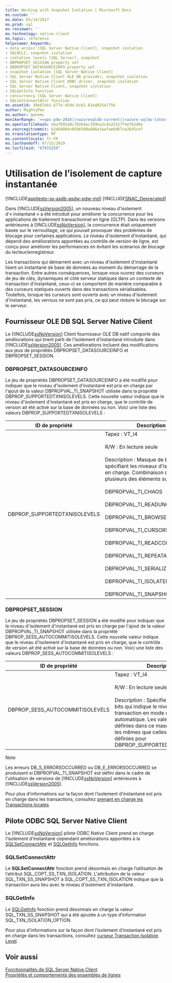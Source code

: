 ```yaml
---
title: Working with Snapshot Isolation | Microsoft Docs
ms.custom: ''
ms.date: 03/14/2017
ms.prod: sql
ms.reviewer: ''
ms.technology: native-client
ms.topic: reference
helpviewer_keywords:
- data access [SQL Server Native Client], snapshot isolation
- SQLNCLI, snapshot isolation
- isolation levels [SQL Server], snapshot
- DBPROPSET_SESSION property set
- DBDROPSET_DATASOURCEINFO property set
- snapshot isolation [SQL Server Native Client]
- SQL Server Native Client OLE DB provider, snapshot isolation
- SQL Server Native Client ODBC driver, snapshot isolation
- SQL Server Native Client, snapshot isolation
- SQLGetInfo function
- concurrency [SQL Server Native Client]
- SQLSetConnectAttr function
ms.assetid: 39e87eb1-677e-45dd-bc61-83a4025a7756
author: MightyPen
ms.author: genemi
monikerRange: '>=aps-pdw-2016||=azuresqldb-current||=azure-sqldw-latest||>=sql-server-2016||=sqlallproducts-allversions||>=sql-server-linux-2017||=azuresqldb-mi-current'
ms.openlocfilehash: e6af092a0c78264ac359ba2cda32527f4ef62d8e
ms.sourcegitcommit: b2464064c0566590e486a3aafae6d67ce2645cef
ms.translationtype: MT
ms.contentlocale: fr-FR
ms.lasthandoff: 07/15/2019
ms.locfileid: "67915259"
---
```

# <a name="working-with-snapshot-isolation"></a>Utilisation de l’isolement de capture instantanée
[!INCLUDE[appliesto-ss-asdb-asdw-pdw-md](../../../includes/appliesto-ss-asdb-asdw-pdw-md.md)]
[!INCLUDE[SNAC_Deprecated](../../../includes/snac-deprecated.md)]

  Dans [!INCLUDE[ssVersion2005](../../../includes/ssversion2005-md.md)], un nouveau niveau d'isolement d'« instantané » a été introduit pour améliorer la concurrence pour les applications de traitement transactionnel en ligne (OLTP). Dans les versions antérieures à [!INCLUDE[ssNoVersion](../../../includes/ssnoversion-md.md)], la concurrence était uniquement basée sur le verrouillage, ce qui pouvait provoquer des problèmes de blocage pour certaines applications. Le niveau d'isolement d'instantané, qui dépend des améliorations apportées au contrôle de version de ligne, est conçu pour améliorer les performances en évitant les scénarios de blocage du lecteur/enregistreur.  
  
 Les transactions qui démarrent avec un niveau d'isolement d'instantané lisent un instantané de base de données au moment du démarrage de la transaction. Entre autres conséquences, lorsque vous ouvrez des curseurs de jeu de clés, dynamiques et côté serveur statiques dans un contexte de transaction d'instantané, ceux-ci se comportent de manière comparable à des curseurs statiques ouverts dans des transactions sérialisables. Toutefois, lorsque les curseurs sont ouverts avec un niveau d'isolement d'instantané, les verrous ne sont pas pris, ce qui peut réduire le blocage sur le serveur.  
  
## <a name="sql-server-native-client-ole-db-provider"></a>Fournisseur OLE DB SQL Server Native Client  
 Le [!INCLUDE[ssNoVersion](../../../includes/ssnoversion-md.md)] Client fournisseur OLE DB natif comporte des améliorations qui tirent parti de l’isolement d’instantané introduite dans [!INCLUDE[ssVersion2005](../../../includes/ssversion2005-md.md)]. Ces améliorations incluent des modifications aux jeux de propriétés DBPROPSET_DATASOURCEINFO et DBPROPSET_SESSION.  
  
### <a name="dbpropsetdatasourceinfo"></a>DBPROPSET_DATASOURCEINFO  
 Le jeu de propriétés DBPROPSET_DATASOURCEINFO a été modifié pour indiquer que le niveau d'isolement d'instantané est pris en charge par l'ajout de la valeur DBPROPVAL_TI_SNAPSHOT utilisée dans la propriété DBPROP_SUPPORTEDTXNISOLEVELS. Cette nouvelle valeur indique que le niveau d'isolement d'instantané est pris en charge, que le contrôle de version ait été activé sur la base de données ou non. Voici une liste des valeurs DBPROP_SUPPORTEDTXNISOLEVELS :  
  
|ID de propriété|Description|  
|-----------------|-----------------|  
|DBPROP_SUPPORTEDTXNISOLEVELS|Tapez : VT_I4<br /><br /> R/W : En lecture seule<br /><br /> Description : Masque de bits spécifiant les niveaux d’isolement pris en charge. Combinaison de zéro ou plusieurs des éléments suivants :<br /><br /> DBPROPVAL_TI_CHAOS<br /><br /> DBPROPVAL_TI_READUNCOMMITTED<br /><br /> DBPROPVAL_TI_BROWSE<br /><br /> DBPROPVAL_TI_CURSORSTABILITY<br /><br /> DBPROPVAL_TI_READCOMMITTED<br /><br /> DBPROPVAL_TI_REPEATABLEREAD<br /><br /> DBPROPVAL_TI_SERIALIZABLE<br /><br /> DBPROPVAL_TI_ISOLATED<br /><br /> DBPROPVAL_TI_SNAPSHOT|  
  
### <a name="dbpropsetsession"></a>DBPROPSET_SESSION  
 Le jeu de propriétés DBPROPSET_SESSION a été modifié pour indiquer que le niveau d'isolement d'instantané est pris en charge par l'ajout de la valeur DBPROPVAL_TI_SNAPSHOT utilisée dans la propriété DBPROP_SESS_AUTOCOMMITISOLEVELS. Cette nouvelle valeur indique que le niveau d'isolement d'instantané est pris en charge, que le contrôle de version ait été activé sur la base de données ou non. Voici une liste des valeurs DBPROP_SESS_AUTOCOMMITISOLEVELS :  
  
|ID de propriété|Description|  
|-----------------|-----------------|  
|DBPROP_SESS_AUTOCOMMITISOLEVELS|Tapez : VT_I4<br /><br /> R/W : En lecture seule<br /><br /> Description : Spécifie un masque de bits qui indique le niveau d’isolation de transaction en mode de validation automatique. Les valeurs pouvant être définies dans ce masque de bits sont les mêmes que celles qui peuvent être définies pour DBPROP_SUPPORTEDTXNISOLEVELS.|  
  
> [!NOTE]  
>  Les erreurs DB_S_ERRORSOCCURRED ou DB_E_ERRORSOCCURRED se produisent si DBPROPVAL_TI_SNAPSHOT est défini dans le cadre de l'utilisation de versions de [!INCLUDE[ssNoVersion](../../../includes/ssnoversion-md.md)] antérieures à [!INCLUDE[ssVersion2005](../../../includes/ssversion2005-md.md)].  
  
 Pour plus d’informations sur la façon dont l’isolement d’instantané est pris en charge dans les transactions, consultez [prenant en charge les Transactions locales](../../../relational-databases/native-client-ole-db-transactions/supporting-local-transactions.md).  
  
## <a name="sql-server-native-client-odbc-driver"></a>Pilote ODBC SQL Server Native Client  
 Le [!INCLUDE[ssNoVersion](../../../includes/ssnoversion-md.md)] pilote ODBC Native Client prend en charge l’isolement d’instantané cependant améliorations apportées à la [SQLSetConnectAttr](../../../relational-databases/native-client-odbc-api/sqlsetconnectattr.md) et [SQLGetInfo](../../../relational-databases/native-client-odbc-api/sqlgetinfo.md) fonctions.  
  
### <a name="sqlsetconnectattr"></a>SQLSetConnectAttr  
 Le **SQLSetConnectAttr** fonction prend désormais en charge l’utilisation de l’attribut SQL_COPT_SS_TXN_ISOLATION. L'attribution de la valeur SQL_TXN_SS_SNAPSHOT à SQL_COPT_SS_TXN_ISOLATION indique que la transaction aura lieu avec le niveau d'isolement d'instantané.  
  
### <a name="sqlgetinfo"></a>SQLGetInfo  
 Le [SQLGetInfo](../../../relational-databases/native-client-odbc-api/sqlgetinfo.md) fonction prend désormais en charge la valeur SQL_TXN_SS_SNAPSHOT qui a été ajoutée à un type d’information SQL_TXN_ISOLATION_OPTION.  
  
 Pour plus d’informations sur la façon dont l’isolement d’instantané est pris en charge dans les transactions, consultez [curseur Transaction Isolation Level](../../../relational-databases/native-client-odbc-cursors/properties/cursor-transaction-isolation-level.md).  
  
## <a name="see-also"></a>Voir aussi  
 [Fonctionnalités de SQL Server Native Client](../../../relational-databases/native-client/features/sql-server-native-client-features.md)   
 [Propriétés et comportements des ensembles de lignes](../../../relational-databases/native-client-ole-db-rowsets/rowset-properties-and-behaviors.md)  
  
  
